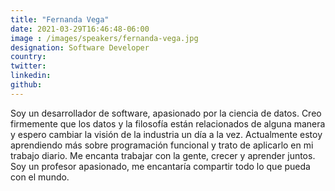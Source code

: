 ```yaml
---
title: "Fernanda Vega"
date: 2021-03-29T16:46:48-06:00
image : /images/speakers/fernanda-vega.jpg
designation: Software Developer
country: 
twitter: 
linkedin: 
github: 
---
```


Soy un desarrollador de software, apasionado por la ciencia de datos. Creo firmemente que los datos y la filosofía están relacionados de alguna manera y espero cambiar la visión de la industria un día a la vez. Actualmente estoy aprendiendo más sobre programación funcional y trato de aplicarlo en mi trabajo diario. Me encanta trabajar con la gente, crecer y aprender juntos.
Soy un profesor apasionado, me encantaría compartir todo lo que pueda con el mundo.
